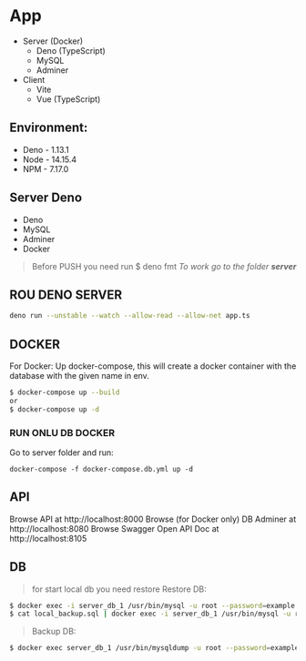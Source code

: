 # App

* Server (Docker)
    * Deno (TypeScript)
    * MySQL
    * Adminer
* Client
    * Vite
    * Vue (TypeScript)


## Environment:
* Deno - 1.13.1
* Node - 14.15.4
* NPM - 7.17.0


## Server Deno
 - Deno
 - MySQL
 - Adminer
 - Docker

> Before PUSH you need run $ deno fmt
> _To work go to the folder **server**_

## ROU DENO SERVER
```bash
deno run --unstable --watch --allow-read --allow-net app.ts
```

## DOCKER
For Docker: Up docker-compose, this will create a docker container with the database with the given name in env.
```bash
$ docker-compose up --build
or
$ docker-compose up -d
```

### RUN ONLU DB DOCKER
Go to server folder and run:
```bush
docker-compose -f docker-compose.db.yml up -d
```

## API
Browse API at http://localhost:8000
Browse (for Docker only) DB Adminer at http://localhost:8080
Browse Swagger Open API Doc at http://localhost:8105

## DB
> for start local db you need restore
> Restore DB:
```bash
$ docker exec -i server_db_1 /usr/bin/mysql -u root --password=example -e 'CREATE DATABASE deno_api_db;'
$ cat local_backup.sql | docker exec -i server_db_1 /usr/bin/mysql -u root --password=example deno_api_db
```

> Backup DB:
```bash
$ docker exec server_db_1 /usr/bin/mysqldump -u root --password=example deno_api_db > local_backup.sql
```
